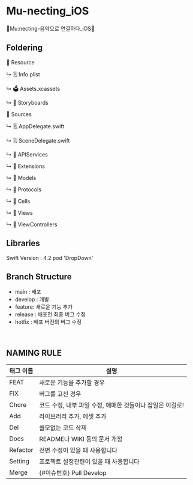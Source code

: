 # Mu-necting_iOS
🎵Mu:necting-음악으로 연결하다_iOS🍎<br/>

## Foldering
📂 Resource

↳ 🗒 Info.plist

↳ 🗳 Assets.xcassets

↳ 📂 Storyboards

📂 Sources

↳ 🗒 AppDelegate.swift

↳ 🗒 SceneDelegate.swift

↳ 📂 APIServices

↳ 📂 Extensions

↳ 📂 Models

↳ 📂 Protocols

↳ 📂 Cells

↳ 📂 Views

↳ 📂 ViewControllers
## Libraries
Swift Version : 4.2
pod 'DropDown'

## Branch Structure
- main : 배포
- develop : 개발
- feature: 새로운 기능 추가
- release : 배포전 최종 버그 수정
- hotfix : 배포 버전의 버그 수정

<br/>

## NAMING RULE

|태그 이름|설명|
|---------|-----------------|
|FEAT|새로운 기능을 추가할 경우|
|FIX|버그를 고친 경우|
|Chore|코드 수정, 내부 파일 수정, 애매한 것들이나 잡일은 이걸로!|
|Add|라이브러리 추가, 에셋 추가|
|Del|쓸모없는 코드 삭제|
|Docs|README나 WIKI 등의 문서 개정|
|Refactor|전면 수정이 있을 때 사용합니다|
|Setting|프로젝트 설정관련이 있을 때 사용합니다|
|Merge|{#이슈번호} Pull Develop|










